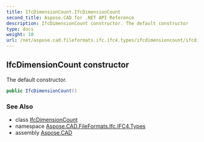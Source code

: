 ```yaml
---
title: IfcDimensionCount.IfcDimensionCount
second_title: Aspose.CAD for .NET API Reference
description: IfcDimensionCount constructor. The default constructor
type: docs
weight: 10
url: /net/aspose.cad.fileformats.ifc.ifc4.types/ifcdimensioncount/ifcdimensioncount/
---
```

## IfcDimensionCount constructor

The default constructor.

```csharp
public IfcDimensionCount()
```

### See Also

* class [IfcDimensionCount](../)
* namespace [Aspose.CAD.FileFormats.Ifc.IFC4.Types](../../ifcdimensioncount/)
* assembly [Aspose.CAD](../../../)


